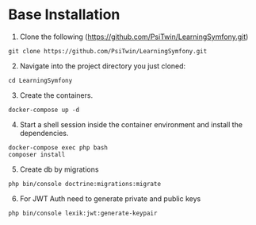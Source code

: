 # Base Installation

1. Clone the following (https://github.com/PsiTwin/LearningSymfony.git)

```git
git clone https://github.com/PsiTwin/LearningSymfony.git
```

2. Navigate into the project directory you just cloned:

```console
cd LearningSymfony
```

3. Create the containers.

```console
docker-compose up -d
```

4. Start a shell session inside the container environment and install the dependencies.

```console
docker-compose exec php bash
composer install
```

5. Create db by migrations
```console
php bin/console doctrine:migrations:migrate
```

6. For JWT Auth need to generate private and public keys
```console
php bin/console lexik:jwt:generate-keypair
```
